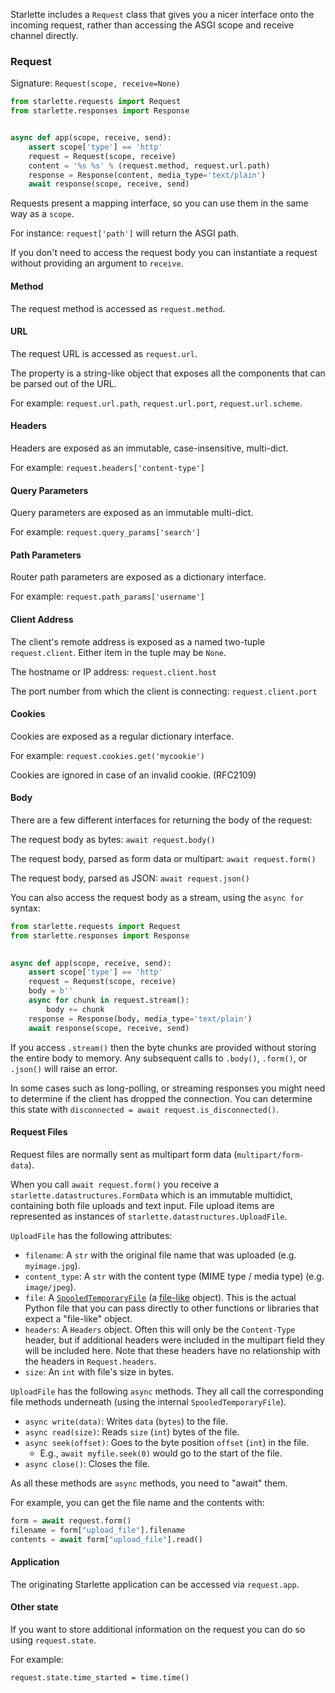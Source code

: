 
Starlette includes a `Request` class that gives you a nicer interface onto
the incoming request, rather than accessing the ASGI scope and receive channel directly.

### Request

Signature: `Request(scope, receive=None)`

```python
from starlette.requests import Request
from starlette.responses import Response


async def app(scope, receive, send):
    assert scope['type'] == 'http'
    request = Request(scope, receive)
    content = '%s %s' % (request.method, request.url.path)
    response = Response(content, media_type='text/plain')
    await response(scope, receive, send)
```

Requests present a mapping interface, so you can use them in the same
way as a `scope`.

For instance: `request['path']` will return the ASGI path.

If you don't need to access the request body you can instantiate a request
without providing an argument to `receive`.

#### Method

The request method is accessed as `request.method`.

#### URL

The request URL is accessed as `request.url`.

The property is a string-like object that exposes all the
components that can be parsed out of the URL.

For example: `request.url.path`, `request.url.port`, `request.url.scheme`.

#### Headers

Headers are exposed as an immutable, case-insensitive, multi-dict.

For example: `request.headers['content-type']`

#### Query Parameters

Query parameters are exposed as an immutable multi-dict.

For example: `request.query_params['search']`

#### Path Parameters

Router path parameters are exposed as a dictionary interface.

For example: `request.path_params['username']`

#### Client Address

The client's remote address is exposed as a named two-tuple `request.client`.
Either item in the tuple may be `None`.

The hostname or IP address: `request.client.host`

The port number from which the client is connecting: `request.client.port`

#### Cookies

Cookies are exposed as a regular dictionary interface.

For example: `request.cookies.get('mycookie')`

Cookies are ignored in case of an invalid cookie. (RFC2109)

#### Body

There are a few different interfaces for returning the body of the request:

The request body as bytes: `await request.body()`

The request body, parsed as form data or multipart: `await request.form()`

The request body, parsed as JSON: `await request.json()`

You can also access the request body as a stream, using the `async for` syntax:

```python
from starlette.requests import Request
from starlette.responses import Response

    
async def app(scope, receive, send):
    assert scope['type'] == 'http'
    request = Request(scope, receive)
    body = b''
    async for chunk in request.stream():
        body += chunk
    response = Response(body, media_type='text/plain')
    await response(scope, receive, send)
```

If you access `.stream()` then the byte chunks are provided without storing
the entire body to memory. Any subsequent calls to `.body()`, `.form()`, or `.json()`
will raise an error.

In some cases such as long-polling, or streaming responses you might need to
determine if the client has dropped the connection. You can determine this
state with `disconnected = await request.is_disconnected()`.

#### Request Files

Request files are normally sent as multipart form data (`multipart/form-data`).

When you call `await request.form()` you receive a `starlette.datastructures.FormData` which is an immutable
multidict, containing both file uploads and text input. File upload items are represented as instances of `starlette.datastructures.UploadFile`.

`UploadFile` has the following attributes:

* `filename`: A `str` with the original file name that was uploaded (e.g. `myimage.jpg`).
* `content_type`: A `str` with the content type (MIME type / media type) (e.g. `image/jpeg`).
* `file`: A <a href="https://docs.python.org/3/library/tempfile.html#tempfile.SpooledTemporaryFile" target="_blank">`SpooledTemporaryFile`</a> (a <a href="https://docs.python.org/3/glossary.html#term-file-like-object" target="_blank">file-like</a> object). This is the actual Python file that you can pass directly to other functions or libraries that expect a "file-like" object.
* `headers`: A `Headers` object. Often this will only be the `Content-Type` header, but if additional headers were included in the multipart field they will be included here. Note that these headers have no relationship with the headers in `Request.headers`.
* `size`: An `int` with file's size in bytes.

`UploadFile` has the following `async` methods. They all call the corresponding file methods underneath (using the internal `SpooledTemporaryFile`).

* `async write(data)`: Writes `data` (`bytes`) to the file.
* `async read(size)`: Reads `size` (`int`) bytes of the file.
* `async seek(offset)`: Goes to the byte position `offset` (`int`) in the file.
    * E.g., `await myfile.seek(0)` would go to the start of the file.
* `async close()`: Closes the file.

As all these methods are `async` methods, you need to "await" them.

For example, you can get the file name and the contents with:

```python
form = await request.form()
filename = form["upload_file"].filename
contents = await form["upload_file"].read()
```


#### Application

The originating Starlette application can be accessed via `request.app`.

#### Other state

If you want to store additional information on the request you can do so
using `request.state`.

For example:

`request.state.time_started = time.time()`
